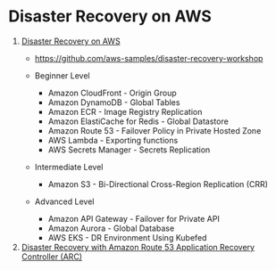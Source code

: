 <h1>Disaster Recovery on AWS</h1>

1. [Disaster Recovery on AWS](https://disaster-recovery.workshop.aws/en/prereqs.html)
    * https://github.com/aws-samples/disaster-recovery-workshop

    * Beginner Level
        * Amazon CloudFront - Origin Group
        * Amazon DynamoDB - Global Tables
        * Amazon ECR - Image Registry Replication
        * Amazon ElastiCache for Redis - Global Datastore
        * Amazon Route 53 - Failover Policy in Private Hosted Zone
        * AWS Lambda - Exporting functions
        * AWS Secrets Manager - Secrets Replication
    * Intermediate Level
        * Amazon S3 - Bi-Directional Cross-Region Replication (CRR)
    * Advanced Level
        * Amazon API Gateway - Failover for Private API
        * Amazon Aurora - Global Database
        * AWS EKS - DR Environment Using Kubefed
1. [Disaster Recovery with Amazon Route 53 Application Recovery Controller (ARC)](https://catalog.us-east-1.prod.workshops.aws/workshops/4d9ab448-5083-4db7-bee8-85b58cd53158/en-US)
